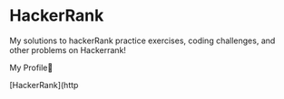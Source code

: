 # HackerRank
My solutions to hackerRank practice exercises, coding challenges, and other problems on Hackerrank!

My Profile:star_struck:

[HackerRank](http
